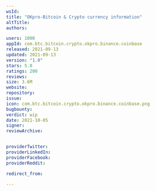 ```yaml
---
wsId: 
title: "OKpro-Bitcoin & Crypto currency information"
altTitle: 
authors:

users: 1000
appId: com.btc.bitcoin.crypto.okpro.binance.coinbase
released: 2021-09-13
updated: 2021-09-13
version: "1.0"
stars: 5.0
ratings: 200
reviews: 
size: 3.6M
website: 
repository: 
issue: 
icon: com.btc.bitcoin.crypto.okpro.binance.coinbase.png
bugbounty: 
verdict: wip
date: 2021-10-05
signer: 
reviewArchive:


providerTwitter: 
providerLinkedIn: 
providerFacebook: 
providerReddit: 

redirect_from:

---
```



